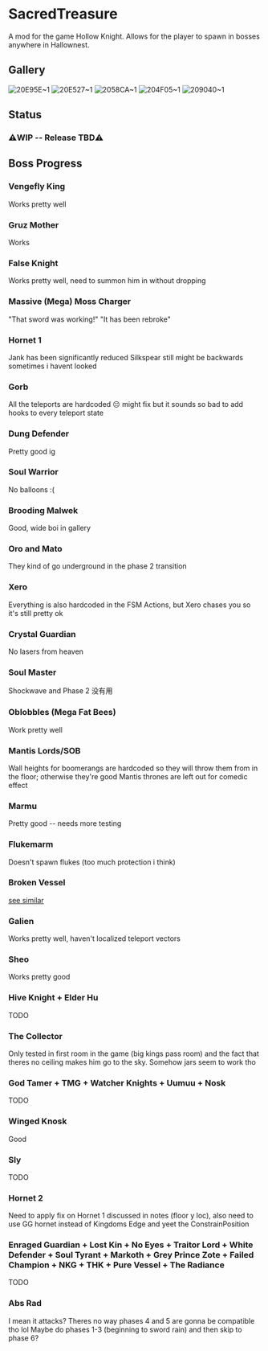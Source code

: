 # SacredTreasure

A mod for the game Hollow Knight. Allows for the player to spawn in bosses anywhere in Hallownest. 

## Gallery
![20E95E~1](https://github.com/user-attachments/assets/e9a0f8ee-7363-46f2-8f09-f9b48f32ca58)
![20E527~1](https://github.com/user-attachments/assets/3c61b4b8-2df9-450b-b4c3-926172d97e87)
![2058CA~1](https://github.com/user-attachments/assets/f0b5f154-285c-4d43-8425-d050829b46b8)
![204F05~1](https://github.com/user-attachments/assets/9b4fce2e-d403-4fb9-afef-5e7dc5c29b75)
![209040~1](https://github.com/user-attachments/assets/6c1c6104-35cf-4b2e-973c-97aaa8cef330)

## Status
### ⚠️WIP -- Release TBD⚠️

## Boss Progress
### Vengefly King
Works pretty well
### Gruz Mother
Works
### False Knight
Works pretty well, need to summon him in without dropping
### Massive (Mega) Moss Charger
"That sword was working!"
"It has been rebroke"
### Hornet 1
Jank has been significantly reduced
Silkspear still might be backwards sometimes i havent looked
### Gorb
All the teleports are hardcoded 😔 might fix but it sounds so bad to add hooks to every teleport state
### Dung Defender
Pretty good ig
### Soul Warrior
No balloons :(
### Brooding Malwek
Good, wide boi in gallery
### Oro and Mato
They kind of go underground in the phase 2 transition
### Xero
Everything is also hardcoded in the FSM Actions, but Xero chases you so it's still pretty ok
### Crystal Guardian
No lasers from heaven
### Soul Master
Shockwave and Phase 2 没有用
### Oblobbles (Mega Fat Bees)
Work pretty well
### Mantis Lords/SOB
Wall heights for boomerangs are hardcoded so they will throw them from in the floor; otherwise they're good
Mantis thrones are left out for comedic effect
### Marmu
Pretty good -- needs more testing
### Flukemarm
Doesn't spawn flukes (too much protection i think)
### Broken Vessel
[see similar](#massive-mega-moss-charger)
### Galien
Works pretty well, haven't localized teleport vectors
### Sheo
Works pretty good
### Hive Knight + Elder Hu
TODO
### The Collector
Only tested in first room in the game (big kings pass room) and the fact that theres no ceiling makes him go to the sky. Somehow jars seem to work tho
### God Tamer + TMG + Watcher Knights + Uumuu + Nosk
TODO
### Winged Knosk
Good
### Sly
TODO
### Hornet 2
Need to apply fix on Hornet 1 discussed in notes (floor y loc), also need to use GG hornet instead of Kingdoms Edge and yeet the ConstrainPosition
### Enraged Guardian + Lost Kin + No Eyes + Traitor Lord + White Defender + Soul Tyrant + Markoth + Grey Prince Zote + Failed Champion + NKG + THK + Pure Vessel + The Radiance
TODO
### Abs Rad
I mean it attacks?
Theres no way phases 4 and 5 are gonna be compatible tho lol
Maybe do phases 1-3 (beginning to sword rain) and then skip to phase 6?
